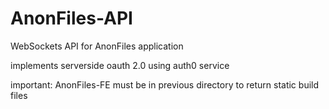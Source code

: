 # AnonFiles-API
WebSockets API for AnonFiles application

implements serverside oauth 2.0 using auth0 service

important:
AnonFiles-FE must be in previous directory
to return static build files



